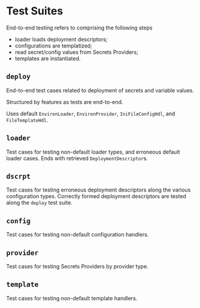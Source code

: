 
# Test Suites

End-to-end testing refers to comprising the following steps
* loader loads deployment descriptors;
* configurations are templatized;
* read secret/config values from Secrets Providers;
* templates are instantiated.

## `deploy`

End-to-end test cases related to deployment of secrets and variable values.

Structured by features as tests are end-to-end.

Uses default `EnvironLoader`, `EnvironProvider`,  `IniFileConfigHdl`, and `FileTemplateHdl`. 


## `loader`

Test cases for testing non-default loader types, and erroneous default loader cases.
Ends with retrieved `DeploymentDescriptor`s.

## `dscrpt`

Test cases for testing erroneous deployment descriptors along the various configuration types. Correctly formed deployment descriptors are tested along the `deploy` test suite.

## `config`

Test cases for testing non-default configuration handlers.

## `provider`

Test cases for testing Secrets Providers by provider type.

## `template`

Test cases for testing non-default template handlers.
